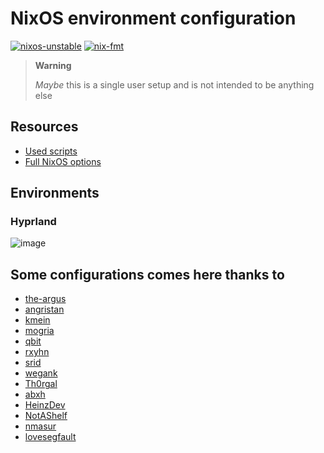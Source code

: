 # NixOS environment configuration

[![nixos-unstable](https://img.shields.io/badge/NixOS-unstable-informational.svg?style=flat&logo=nixos&logoColor=dee1e6&colorA=101419&colorB=70a5eb)](https://github.com/nixos/nixpkgs)
[![nix-fmt](https://github.com/luisnquin/nixos-config/actions/workflows/style.yml/badge.svg)](https://github.com/luisnquin/nixos-config/actions/workflows/style.yml)

> **Warning**
>
> _Maybe_ this is a single user setup and is not intended to be anything else

## Resources

- [Used scripts](https://github.com/luisnquin/scripts)
- [Full NixOS options](https://nmikhailov.github.io/nixpkgs/ch-options.html)

## Environments

### Hyprland

![image](https://github.com/luisnquin/nixos-config/assets/86449787/12a9ec9a-ffed-4b51-8a89-f906d5944f47)

## Some configurations comes here thanks to

- [the-argus](https://github.com/the-argus/nixsys)
- [angristan](https://github.com/angristan/nixos-config)
- [kmein](https://github.com/kmein/niveum)
- [mogria](https://github.com/mogria/nixpkgs-config)
- [qbit](https://github.com/qbit/nix-conf)
- [rxyhn](https://github.com/rxyhn/dotfiles)
- [srid](https://github.com/srid/nixos-config)
- [wegank](https://github.com/wegank/nixos-config)
- [Th0rgal](https://github.com/Th0rgal/horus-nix-home)
- [abxh](https://github.com/abxh/dotfiles)
- [HeinzDev](https://github.com/HeinzDev/Hyprland-dotfiles)
- [NotAShelf](https://github.com/NotAShelf/nyx)
- [nmasur](https://github.com/nmasur/dotfiles)
- [lovesegfault](https://github.com/lovesegfault/nix-config)
